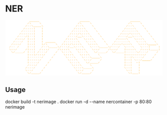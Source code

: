 # NER
![image is missing](image/title.png)
## Usage
docker build -t nerimage .
docker run -d --name nercontainer -p 80:80 nerimage


